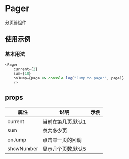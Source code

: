 # Pager
分页器组件

## 使用示例
### 基本用法
```javascript
<Pager 
    current={2} 
    sum={10} 
    onJump={page => console.log("Jump to page:", page)}
    />
```
## props
|属性|说明|示例|
|-|-|-|
|current|当前在第几页,默认1||
|sum|总共多少页||
|onJump|点击某一页的回调||
|showNumber|显示几个页数,默认5||